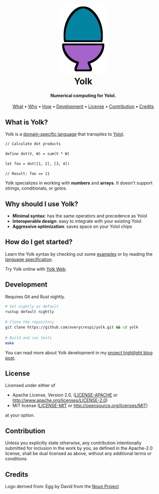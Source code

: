 <h1 align="center">
    <br>
    <img src="https://raw.githubusercontent.com/averycrespi/yolk/master/resources/yolk.png" width="150"</img>
    <br>
    Yolk
    <br>
</h1>

<h4 align="center">Numerical computing for Yolol.</h4>

<p align="center">
    <a href="#what-is-yolk">What</a> •
    <a href="#why-should-i-use-yolk">Why</a> •
    <a href="#how-do-i-get-started">How</a> •
    <a href="#development">Development</a> •
    <a href="#license">License</a> •
    <a href="#contribution">Contribution</a> •
    <a href="#credits">Credits</a>
</p>

## What is Yolk?

Yolk is a [domain-specific language](https://en.wikipedia.org/wiki/Domain-specific_language) that transpiles to [Yolol](https://wiki.starbasegame.com/index.php/YOLOL).

```
// Calculate dot products

define dot(V, W) = sum(V * W)

let foo = dot([1, 2], [3, 4])

// Result: foo == 11
```

Yolk specializes in working with **numbers** and **arrays**. It doesn't support strings, conditionals, or gotos.

## Why should I use Yolk?

- **Minimal syntax**: has the same operators and precedence as Yolol
- **Interoperable design**: easy to integrate with your existing Yolol
- **Aggressive optimization**: saves space on your Yolol chips

## How do I get started?

Learn the Yolk syntax by checking out some [examples](tests/corpus) or by reading the [language specification](docs/spec.md).

Try Yolk online with [Yolk Web](https://yolk.crespi.dev).

## Development

Requires Git and Rust nightly.

```bash
# Set nightly as default
rustup default nightly

# Clone the repository
git clone https://github.com/averycrespi/yolk.git && cd yolk

# Build and run tests
make
```

You can read more about Yolk development in my [project hightlight blog post](https://averycrespi.com/posts/project-highlight-yolk/).

## License

Licensed under either of

 * Apache License, Version 2.0, ([LICENSE-APACHE](LICENSE-APACHE) or http://www.apache.org/licenses/LICENSE-2.0)
 * MIT license ([LICENSE-MIT](LICENSE-MIT) or http://opensource.org/licenses/MIT)

at your option.

## Contribution

Unless you explicitly state otherwise, any contribution intentionally submitted for inclusion in the work by you, as defined in the Apache-2.0 license, shall be dual licensed as above, without any additional terms or conditions.

## Credits

Logo derived from: Egg by David from the [Noun Project](https://thenounproject.com/)
